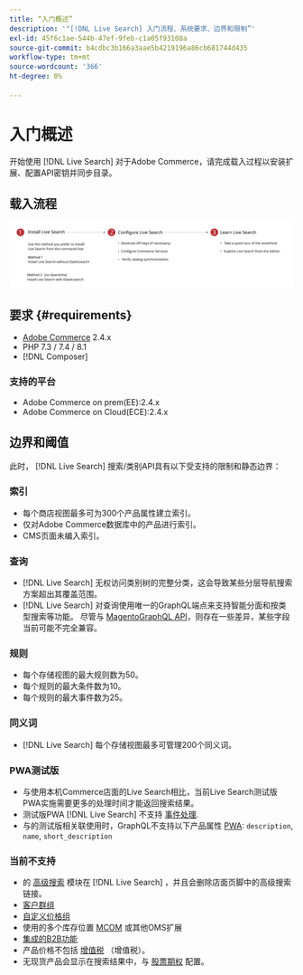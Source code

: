 ```yaml
---
title: “入门概述”
description: '"[!DNL Live Search] 入门流程、系统要求、边界和限制”'
exl-id: 45f6c1ae-544b-47ef-9feb-c1a05f93108a
source-git-commit: b4cdbc3b166a3aae5b4219196a86cb681744d435
workflow-type: tm+mt
source-wordcount: '366'
ht-degree: 0%

---
```


# 入门概述

开始使用 [!DNL Live Search] 对于Adobe Commerce，请完成载入过程以安装扩展、配置API密钥并同步目录。

## 载入流程

![[!DNL Live Search] 载入图](assets/onboarding-flow.svg)

## 要求 {#requirements}

* [Adobe Commerce](https://magento.com/products/magento-commerce) 2.4.x
* PHP 7.3 / 7.4 / 8.1
* [!DNL Composer]

### 支持的平台

* Adobe Commerce on prem(EE):2.4.x
* Adobe Commerce on Cloud(ECE):2.4.x

## 边界和阈值

此时， [!DNL Live Search] 搜索/类别API具有以下受支持的限制和静态边界：

### 索引

* 每个商店视图最多可为300个产品属性建立索引。
* 仅对Adobe Commerce数据库中的产品进行索引。
* CMS页面未编入索引。

### 查询

* [!DNL Live Search] 无权访问类别树的完整分类，这会导致某些分层导航搜索方案超出其覆盖范围。
* [!DNL Live Search] 对查询使用唯一的GraphQL端点来支持智能分面和按类型搜索等功能。 尽管与 [MagentoGraphQL API](https://devdocs.magento.com/guides/v2.4/graphql)，则存在一些差异，某些字段当前可能不完全兼容。

### 规则

* 每个存储视图的最大规则数为50。
* 每个规则的最大条件数为10。
* 每个规则的最大事件数为25。

### 同义词

* [!DNL Live Search] 每个存储视图最多可管理200个同义词。

### PWA测试版

* 与使用本机Commerce店面的Live Search相比，当前Live Search测试版PWA实施需要更多的处理时间才能返回搜索结果。
* 测试版PWA [!DNL Live Search] 不支持 [事件处理](https://devdocs.magento.com/shared-services/storefront-events-sdk.html).
* 与的测试版相关联使用时，GraphQL不支持以下产品属性 [PWA](https://developer.adobe.com/commerce/pwa-studio/): `description`, `name`, `short_description`

### 当前不支持

* 的 [高级搜索](https://docs.magento.com/user-guide/catalog/search-advanced.html) 模块在 [!DNL Live Search] ，并且会删除店面页脚中的高级搜索链接。
* [客户群组](https://docs.magento.com/user-guide/customers/customer-groups.html)
* [自定义价格组](https://docs.magento.com/user-guide/catalog/product-price-group.html)
* 使用的多个库存位置 [MCOM](https://docs.magento.com/user-guide/mcom.html) 或其他OMS扩展
* [集成的B2B功能](https://business.adobe.com/products/magento/b2b-ecommerce.html)
* 产品价格不包括 [增值税](https://docs.magento.com/user-guide/tax/vat.html) （增值税）。
* 无现货产品会显示在搜索结果中，与 [股票期权](https://docs.magento.com/user-guide/catalog/inventory-options-global.html) 配置。
